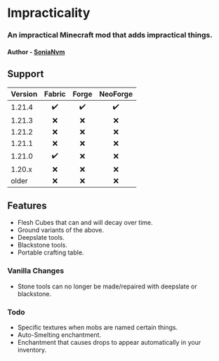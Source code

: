 # Impracticality
### An impractical Minecraft mod that adds impractical things.
#### **Author** - [SoniaNvm](https://namemc.com/profile/SoniaNvm)
## Support
Version | Fabric | Forge | NeoForge
--- | :---: | :---: | :---:
1.21.4 | ✔️ | ✔️ | ✔️
1.21.3 | ❌ | ❌ | ❌
1.21.2 | ❌ | ❌ | ❌
1.21.1 | ❌ | ❌ | ❌
1.21.0 | ✔️ | ❌ | ❌
1.20.x | ❌ | ❌ | ❌
older | ❌ | ❌ | ❌
## Features
- Flesh Cubes that can and will decay over time.
- Ground variants of the above.
- Deepslate tools.
- Blackstone tools.
- Portable crafting table.
### Vanilla Changes
- Stone tools can no longer be made/repaired with deepslate or blackstone.
### Todo
- Specific textures when mobs are named certain things.
- Auto-Smelting enchantment.
- Enchantment that causes drops to appear automatically in your inventory.
